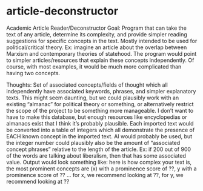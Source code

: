# article-deconstructor

Academic Article Reader/Deconstructor
Goal: Program that can take the text of any article, determine its complexity, and provide simpler reading suggestions for specific concepts in the text. Mostly intended to be used for political/critical theory. Ex: imagine an article about the overlap between Marxism and contemporary theories of statehood. The program would point to simpler articles/resources that explain these concepts independently. Of course, with most examples, it would be much more complicated than having two concepts.

Thoughts:
Set of associated concepts/fields of thought which all independently have associated keywords, phrases, and simpler explanatory texts. This might seem daunting, but we could plausibly work with an existing “almanac” for political theory or something, or alternatively restrict the scope of the project to be something more manageable. I don’t want to have to make this database, but enough resources like encyclopedias or almanacs exist that I think it’s probably plausible.
Each imported text would be converted into a table of integers which all demonstrate the presence of EACH known concept in the imported text. AI would probably be used, but the integer number could plausibly also be the amount of “associated concept phrases” relative to the length of the article. Ex: if 200 out of 900 of the words are talking about liberalism, then that has some associated value.
Output would look something like: here is how complex your text is, the most prominent concepts are (x) with a prominence score of ??,  y with a prominence score of ?? … for x, we recommend looking at ??, for y, we recommend looking at ??

